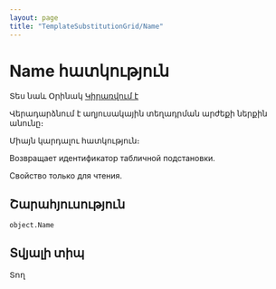 ```yaml
---
layout: page
title: "TemplateSubstitutionGrid/Name"
---
```


# Name հատկություն


Տես նաև Օրինակ [Կիրառվում է](../TemplateSubstitutionGrid.md)

Վերադարձնում է աղյուսակային տեղադրման արժեքի ներքին անունը։ 

Միայն կարդալու հատկություն։

Возвращает идентификатор табличной подстановки.

Свойство только для чтения.


## Շարահյուսություն

```as4x
object.Name
```

## Տվյալի տիպ

Տող

